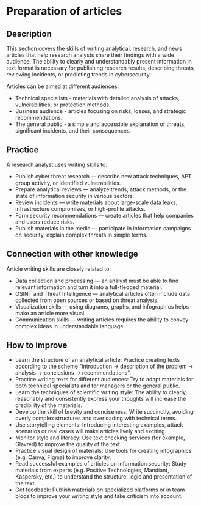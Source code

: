 # Preparation of articles
## Description
This section covers the skills of writing analytical, research, and news articles that help research analysts share their findings with a wide audience. The ability to clearly and understandably present information in text format is necessary for publishing research results, describing threats, reviewing incidents, or predicting trends in cybersecurity.

Articles can be aimed at different audiences:
- Technical specialists - materials with detailed analysis of attacks, vulnerabilities, or protection methods.
- Business audience - articles focusing on risks, losses, and strategic recommendations.
- The general public - a simple and accessible explanation of threats, significant incidents, and their consequences.

## Practice
A research analyst uses writing skills to:
- Publish cyber threat research — describe new attack techniques, APT group activity, or identified vulnerabilities.
- Prepare analytical reviews — analyze trends, attack methods, or the state of information security in various sectors.
- Review incidents — write materials about large-scale data leaks, infrastructure compromises, or high-profile attacks.
- Form security recommendations — create articles that help companies and users reduce risks.
- Publish materials in the media — participate in information campaigns on security, explain complex threats in simple terms.

## Connection with other knowledge
Article writing skills are closely related to:
- Data collection and processing — an analyst must be able to find relevant information and turn it into a full-fledged material.
- OSINT and Threat Intelligence — analytical articles often include data collected from open sources or based on threat analysis.
- Visualization skills — using diagrams, graphs, and infographics helps make an article more visual.
- Communication skills — writing articles requires the ability to convey complex ideas in understandable language.

## How to improve
- Learn the structure of an analytical article: Practice creating texts according to the scheme "introduction → description of the problem → analysis → conclusions → recommendations".
- Practice writing texts for different audiences: Try to adapt materials for both technical specialists and for managers or the general public.
- Learn the techniques of scientific writing style: The ability to clearly, reasonably and consistently express your thoughts will increase the credibility of the materials.
- Develop the skill of brevity and conciseness: Write succinctly, avoiding overly complex structures and overloading with technical terms.
- Use storytelling elements: Introducing interesting examples, attack scenarios or real cases will make articles lively and exciting.
- Monitor style and literacy: Use text checking services (for example, Glavred) to improve the quality of the text.
- Practice visual design of materials: Use tools for creating infographics (e.g. Canva, Figma) to improve clarity.
- Read successful examples of articles on information security: Study materials from experts (e.g. Positive Technologies, Mandiant, Kaspersky, etc.) to understand the structure, logic and presentation of the text.
- Get feedback: Publish materials on specialized platforms or in team blogs to improve your writing style and take criticism into account.

